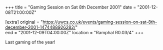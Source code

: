 +++
title = "Gaming Session on Sat 8th December 2001"
date = "2001-12-08T21:00:00Z"

[extra]
original = "https://uwcs.co.uk/events/gaming-session-on-sat-8th-december-2001-1474488926282/"    
end = "2001-12-09T04:00:00Z"
location = "Ramphal R0.03/4"
+++

Last gaming of the year\!

